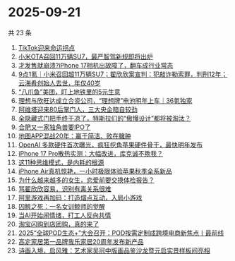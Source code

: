 # 2025-09-21

共 23 条

<!-- BEGIN 36KR -->
<!-- 最后更新时间 2025-09-21 05:19:17 +0800 -->
1. [TikTok迎来命运拐点](https://36kr.com/p/3474510748686729)
1. [小米OTA召回11万辆SU7，最严智驾新规即将出炉](https://36kr.com/p/3474466103236998)
1. [才发售就崩溃?iPhone 17相机出故障了，翻车成行业常态](https://36kr.com/p/3473718537345408)
1. [9点1氪｜小米召回超11万辆SU7；翟欣欣案宣判：犯敲诈勒索罪，判刑12年；云海肴创始人去世，年仅40岁](https://36kr.com/p/3474345131940226)
1. [“八爪鱼”美团，盯上地铁里的5元生意](https://36kr.com/p/3473753707829890)
1. [理想与欣旺达成立合资公司，“理想牌”电池明年上车｜36氪独家](https://36kr.com/p/3474630528211335)
1. [阿维塔迎来80后掌门人，三大央企暗自较劲](https://36kr.com/p/3474334869674625)
1. [全隐藏式门把手终于凉了，特斯拉们的“傲慢设计”都将被淘汰？](https://36kr.com/p/3473698328304002)
1. [合肥又一家独角兽要IPO了](https://36kr.com/p/3474408032131719)
1. [地图APP混战20年：赢于简洁、败在臃肿](https://36kr.com/p/3473634554993281)
1. [OpenAI 多款硬件首次曝光，疯狂挖角苹果硬件骨干，最快明年发布](https://36kr.com/p/3474866912106884)
1. [iPhone 17 Pro散热实测：大幅改进，库克诚不欺我？](https://36kr.com/p/3473693959854211)
1. [这11种思维模式，是内耗的根源](https://36kr.com/p/3474309472557445)
1. [iPhone Air真机惊艳，一小时极限体验苹果秋季全系新品](https://36kr.com/p/3473792245406080)
1. [为什么越来越多的女生，恋爱前要交换体检报告？](https://36kr.com/p/3473333258869126)
1. [骂翟欣欣容易，识别有毒关系很难](https://36kr.com/p/3473785582508419)
1. [阿里游戏再加码：打造熠点互动，入局小游戏](https://36kr.com/p/3473707515468423)
1. [囚鲸之死：一名女训鲸师的觉醒](https://36kr.com/p/3473328573536900)
1. [当AI开始闹情绪，打工人反向共情](https://36kr.com/p/3474475535423623)
1. [淘宝闪购到店团购，真的来了](https://36kr.com/p/3474651191892615)
1. [2025“全球POD生态+”大会召开：POD按需定制成跨境电商新焦点丨最前线](https://36kr.com/p/3474838760086153)
1. [高定家居第一品牌我乐家居20周年发布新产品](https://36kr.com/p/3474319376537985)
1. [诗画入境，启风雅：艺术家吴冠中版画品鉴沙龙暨元启实景样板间亮相](https://36kr.com/p/3474658882427267)
<!-- END 36KR -->
